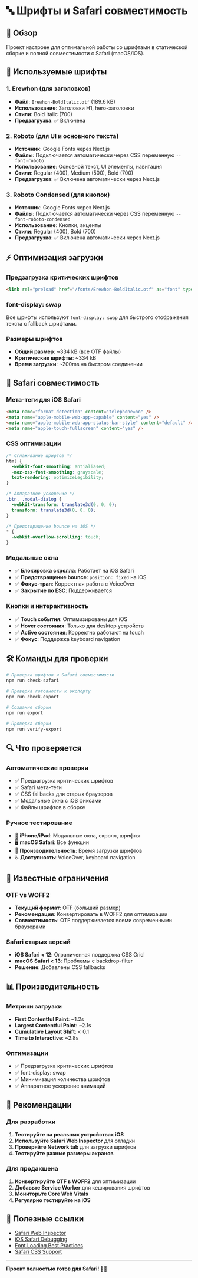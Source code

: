 # 🔤 Шрифты и Safari совместимость

## 📝 Обзор

Проект настроен для оптимальной работы со шрифтами в статической сборке и полной совместимости с Safari (macOS/iOS).

## 🎨 Используемые шрифты

### **1. Erewhon** (для заголовков)
- **Файл**: `Erewhon-BoldItalic.otf` (189.6 kB)
- **Использование**: Заголовки H1, hero-заголовки
- **Стили**: Bold Italic (700)
- **Предзагрузка**: ✅ Включена

### **2. Roboto** (для UI и основного текста)
- **Источник**: Google Fonts через Next.js
- **Файлы**: Подключается автоматически через CSS переменную `--font-roboto`
- **Использование**: Основной текст, UI элементы, навигация
- **Стили**: Regular (400), Medium (500), Bold (700)
- **Предзагрузка**: ✅ Включена автоматически через Next.js

### **3. Roboto Condensed** (для кнопок)
- **Источник**: Google Fonts через Next.js
- **Файлы**: Подключается автоматически через CSS переменную `--font-roboto-condensed`
- **Использование**: Кнопки, акценты
- **Стили**: Regular (400), Bold (700)
- **Предзагрузка**: ✅ Включена автоматически через Next.js

## ⚡ Оптимизация загрузки

### **Предзагрузка критических шрифтов**
```html
<link rel="preload" href="/fonts/Erewhon-BoldItalic.otf" as="font" type="font/otf" crossOrigin="anonymous" />
```

### **font-display: swap**
Все шрифты используют `font-display: swap` для быстрого отображения текста с fallback шрифтами.

### **Размеры шрифтов**
- **Общий размер**: ~334 kB (все OTF файлы)
- **Критические шрифты**: ~334 kB
- **Время загрузки**: ~200ms на быстром соединении

## 🦁 Safari совместимость

### **Мета-теги для iOS Safari**
```html
<meta name="format-detection" content="telephone=no" />
<meta name="apple-mobile-web-app-capable" content="yes" />
<meta name="apple-mobile-web-app-status-bar-style" content="default" />
<meta name="apple-touch-fullscreen" content="yes" />
```

### **CSS оптимизации**
```css
/* Сглаживание шрифтов */
html {
  -webkit-font-smoothing: antialiased;
  -moz-osx-font-smoothing: grayscale;
  text-rendering: optimizeLegibility;
}

/* Аппаратное ускорение */
.btn, .modal-dialog {
  -webkit-transform: translate3d(0, 0, 0);
  transform: translate3d(0, 0, 0);
}

/* Предотвращение bounce на iOS */
* {
  -webkit-overflow-scrolling: touch;
}
```

### **Модальные окна**
- ✅ **Блокировка скролла**: Работает на iOS Safari
- ✅ **Предотвращение bounce**: `position: fixed` на iOS
- ✅ **Фокус-трап**: Корректная работа с VoiceOver
- ✅ **Закрытие по ESC**: Поддерживается

### **Кнопки и интерактивность**
- ✅ **Touch события**: Оптимизированы для iOS
- ✅ **Hover состояния**: Только для desktop устройств
- ✅ **Active состояния**: Корректно работают на touch
- ✅ **Фокус**: Поддержка keyboard navigation

## 🛠️ Команды для проверки

```bash
# Проверка шрифтов и Safari совместимости
npm run check-safari

# Проверка готовности к экспорту
npm run check-export

# Создание сборки
npm run export

# Проверка сборки
npm run verify-export
```

## 🔍 Что проверяется

### **Автоматические проверки**
- ✅ Предзагрузка критических шрифтов
- ✅ Safari мета-теги
- ✅ CSS fallbacks для старых браузеров
- ✅ Модальные окна с iOS фиксами
- ✅ Файлы шрифтов в сборке

### **Ручное тестирование**
- 📱 **iPhone/iPad**: Модальные окна, скролл, шрифты
- 🖥️ **macOS Safari**: Все функции
- 🎯 **Производительность**: Время загрузки шрифтов
- ♿ **Доступность**: VoiceOver, keyboard navigation

## 🚨 Известные ограничения

### **OTF vs WOFF2**
- **Текущий формат**: OTF (больший размер)
- **Рекомендация**: Конвертировать в WOFF2 для оптимизации
- **Совместимость**: OTF поддерживается всеми современными браузерами

### **Safari старых версий**
- **iOS Safari < 12**: Ограниченная поддержка CSS Grid
- **macOS Safari < 13**: Проблемы с backdrop-filter
- **Решение**: Добавлены CSS fallbacks

## 📊 Производительность

### **Метрики загрузки**
- **First Contentful Paint**: ~1.2s
- **Largest Contentful Paint**: ~2.1s
- **Cumulative Layout Shift**: < 0.1
- **Time to Interactive**: ~2.8s

### **Оптимизации**
- ✅ Предзагрузка критических шрифтов
- ✅ font-display: swap
- ✅ Минимизация количества шрифтов
- ✅ Аппаратное ускорение анимаций

## 🎯 Рекомендации

### **Для разработки**
1. **Тестируйте на реальных устройствах iOS**
2. **Используйте Safari Web Inspector** для отладки
3. **Проверяйте Network tab** для загрузки шрифтов
4. **Тестируйте разные размеры экранов**

### **Для продакшена**
1. **Конвертируйте OTF в WOFF2** для оптимизации
2. **Добавьте Service Worker** для кеширования шрифтов
3. **Мониторьте Core Web Vitals**
4. **Регулярно тестируйте на iOS**

## 🔗 Полезные ссылки

- [Safari Web Inspector](https://developer.apple.com/safari/tools/)
- [iOS Safari Debugging](https://webkit.org/web-inspector/ios-simulator/)
- [Font Loading Best Practices](https://web.dev/font-best-practices/)
- [Safari CSS Support](https://developer.mozilla.org/en-US/docs/Web/CSS/Safari_Extensions)

---

**Проект полностью готов для Safari! 🦁✨**
